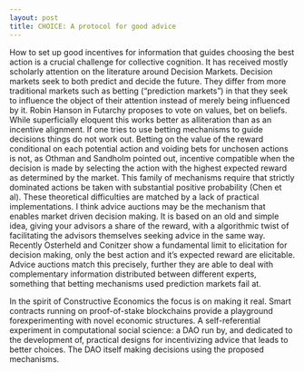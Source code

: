 ```yaml
---
layout: post
title: CHOICE: A protocol for good advice
---
```


How to set up good incentives for information that guides choosing the best action is a crucial challenge for collective cognition. It has received mostly scholarly attention on the literature around Decision Markets. Decision markets  seek to both predict and decide the future. They differ from more traditional markets such as betting (“prediction markets”) in that they seek to influence the object of their attention instead of merely being influenced by it. 
Robin Hanson in Futarchy proposes to vote on values, bet on beliefs. While superficially eloquent this works better as alliteration than as an incentive alignment. If one tries to use betting mechanisms to guide decisions things do not work out. Betting on the value of the reward conditional on each potential action and voiding bets for unchosen actions  is not, as Othman and Sandholm pointed out, incentive compatible when the decision is made by selecting the action with the highest expected reward as determined by the market. This family of mechanisms require that strictly dominated actions be taken with substantial positive probability (Chen et al). These theoretical difficulties are matched by a lack of practical implementations.
I think advice auctions may be the mechanism that enables market driven decision making. It is based on an old and simple idea, giving your advisors a share of the reward, with a algorithmic twist of facilitating the advisors themselves seeking advice in the same way. 
Recently Osterheld and Conitzer show a fundamental limit to elicitation for decision making, only the best action and it’s expected reward are elicitable. Advice auctions match this precisely, further they are able to deal with complementary information distributed between different experts, something that betting mechanisms used prediction markets fail at.
 
 
 
In the spirit of Constructive Economics the focus is on making it real. Smart contracts running on proof-of-stake blockchains provide a playground forexperimenting with novel economic structures. A self-referential experiment in computational social science: a DAO run by, and dedicated to the development of, practical designs for incentivizing advice that leads to better choices. The DAO itself making decisions using the proposed mechanisms.
